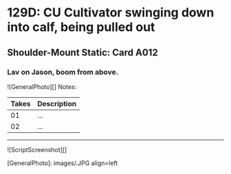 # 129D: CU Cultivator swinging down into calf, being pulled out

## Shoulder-Mount Static: Card A012

### Lav on Jason, boom from above.

![GeneralPhoto][]
Notes: 

| Takes | Description |
|:---|:----|
| 01 | ... |
| 02 | ... |

----

![ScriptScreenshot][]


[GeneralPhoto]:  images/.JPG align=left

